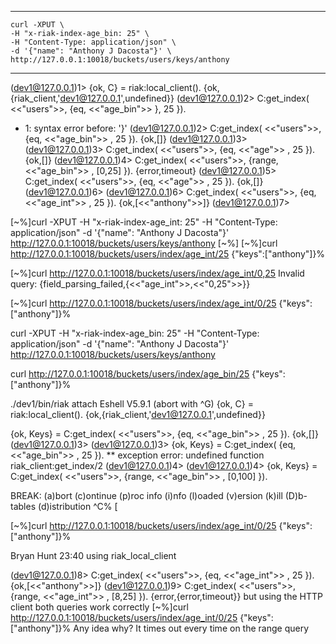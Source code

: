 
---

```
curl -XPUT \
-H "x-riak-index-age_bin: 25" \
-H "Content-Type: application/json" \
-d '{"name": "Anthony J Dacosta"}' \
http://127.0.0.1:10018/buckets/users/keys/anthony
```
---





(dev1@127.0.0.1)1> {ok, C} = riak:local_client().
{ok,{riak_client,'dev1@127.0.0.1',undefined}}
(dev1@127.0.0.1)2> C:get_index( <<"users">>, {eq, <<"age_bin">> }, 25 }).
* 1: syntax error before: '}'
(dev1@127.0.0.1)2> C:get_index( <<"users">>, {eq, <<"age_bin">> , 25 }).
{ok,[]}
(dev1@127.0.0.1)3>
(dev1@127.0.0.1)3> C:get_index( <<"users">>, {eq, <<"age">> , 25 }).
{ok,[]}
(dev1@127.0.0.1)4> C:get_index( <<"users">>, {range, <<"age_bin">> , [0,25] }).
{error,timeout}
(dev1@127.0.0.1)5> C:get_index( <<"users">>, {eq, <<"age">> , 25 }).
{ok,[]}
(dev1@127.0.0.1)6>
(dev1@127.0.0.1)6> C:get_index( <<"users">>, {eq, <<"age_int">> , 25 }).
{ok,[<<"anthony">>]}
(dev1@127.0.0.1)7>


[~%]curl -XPUT -H "x-riak-index-age_int: 25" -H "Content-Type: application/json" -d '{"name": "Anthony J Dacosta"}' http://127.0.0.1:10018/buckets/users/keys/anthony
[~%]
[~%]curl http://127.0.0.1:10018/buckets/users/index/age_int/25
{"keys":["anthony"]}%

[~%]curl http://127.0.0.1:10018/buckets/users/index/age_int/0,25
Invalid query: {field_parsing_failed,{<<"age_int">>,<<"0,25">>}}

[~%]curl http://127.0.0.1:10018/buckets/users/index/age_int/0/25
{"keys":["anthony"]}% 

curl -XPUT -H "x-riak-index-age_bin: 25" -H "Content-Type: application/json" -d '{"name": "Anthony J Dacosta"}' http://127.0.0.1:10018/buckets/users/keys/anthony

curl http://127.0.0.1:10018/buckets/users/index/age_bin/25
{"keys":["anthony"]}%

./dev1/bin/riak attach
Eshell V5.9.1  (abort with ^G)
{ok, C} = riak:local_client().
{ok,{riak_client,'dev1@127.0.0.1',undefined}}

{ok, Keys} = C:get_index( <<"users">>, {eq, <<"age_bin">> , 25 }).
{ok,[]}
(dev1@127.0.0.1)3>
(dev1@127.0.0.1)3>  {ok, Keys} = C:get_index( {eq, <<"age_bin">> , 25 }).
** exception error: undefined function riak_client:get_index/2
(dev1@127.0.0.1)4>
(dev1@127.0.0.1)4>  {ok, Keys} = C:get_index( <<"users">>, {range, <<"age_bin">> , [0,100] }).

BREAK: (a)bort (c)ontinue (p)roc info (i)nfo (l)oaded
       (v)ersion (k)ill (D)b-tables (d)istribution
^C%                                                                                             [



[~%]curl http://127.0.0.1:10018/buckets/users/index/age_int/0/25
{"keys":["anthony"]}%

Bryan Hunt
23:40
using riak_local_client 

(dev1@127.0.0.1)8> C:get_index( <<"users">>, {eq, <<"age_int">> , 25 }).
{ok,[<<"anthony">>]}
(dev1@127.0.0.1)9> C:get_index( <<"users">>, {range, <<"age_int">> , [8,25] }).
{error,{error,timeout}}
but using the HTTP client both queries work correctly
[~%]curl http://127.0.0.1:10018/buckets/users/index/age_int/0/25
{"keys":["anthony"]}%
Any idea why? It times out every time on the range query


